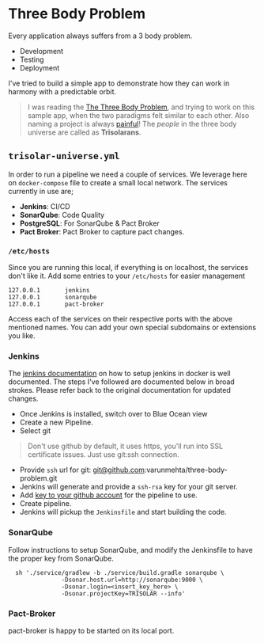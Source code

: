 # Three Body Problem
Every application always suffers from a 3 body problem.

 * Development
 * Testing
 * Deployment

I've tried to build a simple app to demonstrate how they can work in harmony with a predictable orbit.

> I was reading the [The Three Body Problem](https://en.wikipedia.org/wiki/The_Three-Body_Problem_(novel)), and trying to work on this sample app, when the two paradigms felt similar to each other. Also naming a project is always [painful](https://blog.codinghorror.com/whats-in-a-project-name/)! The *people* in the three body universe are called as **Trisolarans**.

## `trisolar-universe.yml`

In order to run a pipeline we need a couple of services. We leverage here on `docker-compose` file to create a small local network. The services currently in use are;

 * **Jenkins**: CI/CD
 * **SonarQube**: Code Quality
 * **PostgreSQL**: For SonarQube & Pact Broker
 * **Pact Broker**: Pact Broker to capture pact changes.


### `/etc/hosts`
Since you are running this local, if everything is on localhost, the services don't like it. Add some entries to your `/etc/hosts` for easier management

```
127.0.0.1       jenkins
127.0.0.1       sonarqube
127.0.0.1       pact-broker
```
Access each of the services on their respective ports with the above mentioned names. You can add your own special subdomains or extensions you like.

### Jenkins

The [jenkins documentation](https://www.jenkins.io/doc/book/installing/#downloading-and-running-jenkins-in-docker) on how to setup jenkins in docker is well documented. The steps I've followed are documented below in broad strokes. Please refer back to the original documentation for updated changes.

 * Once Jenkins is installed, switch over to Blue Ocean view
 * Create a new Pipeline.
 * Select git
  > Don't use github by default, it uses https, you'll run into SSL certificate issues. Just use git:ssh connection.
 * Provide `ssh` url for git: git@github.com:varunmehta/three-body-problem.git
 * Jenkins will generate and provide a `ssh-rsa` key for your git server.
 * Add [key to your github account](https://docs.github.com/en/github/authenticating-to-github/connecting-to-github-with-ssh) for the pipeline to use.
 * Create pipeline.
 * Jenkins will pickup the `Jenkinsfile` and start building the code.

### SonarQube

Follow instructions to setup SonarQube, and modify the Jenkinsfile to have the proper key from SonarQube.

```
  sh './service/gradlew -b ./service/build.gradle sonarqube \
               -Dsonar.host.url=http://sonarqube:9000 \
               -Dsonar.login=<insert_key_here> \
               -Dsonar.projectKey=TRISOLAR --info'
```

### Pact-Broker
 pact-broker is happy to be started on its local port.
